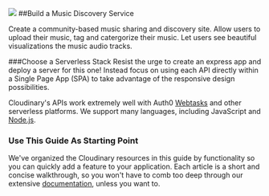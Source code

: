 ![](http://res.cloudinary.com/de-demo/image/upload/c_scale,w_900/v1507657525/hackathon-guide-music-discovery-service.jpg)
##Build a Music Discovery Service

Create a community-based music sharing and discovery site.
Allow users to upload their music, tag and catergorize their music.
Let users see beautiful visualizations the music audio tracks.

###Choose a Serverless Stack
Resist the urge to create an express app and deploy a server for this one!  Instead focus on using each API directly within a Single Page App (SPA) to take advantage of the responsive design possibilities. 

Cloudinary's APIs work extremely well with Auth0 [Webtasks](https://webtask.io) and other serverless platforms.  We support many languages, including JavaScript and [Node.js](https://cloudinary.com/documentation/node_integration). 

### Use This Guide As Starting Point
We've organized the Cloudinary resources in this guide by functionality so you can quickly add a feature to your application. Each article is a short and concise walkthrough, so you won't have to comb too deep through our extensive [documentation](https://cloudinary.com/documentation), unless you want to.








